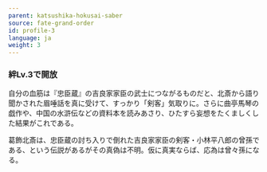 ```yaml
---
parent: katsushika-hokusai-saber
source: fate-grand-order
id: profile-3
language: ja
weight: 3
---
```


### 絆Lv.3で開放

自分の血筋は『忠臣蔵』の吉良家家臣の武士につながるものだと、北斎から語り聞かされた眉唾話を真に受けて、すっかり「剣客」気取りに。さらに曲亭馬琴の戯作や、中国の水滸伝などの資料本を読みあさり、ひたすら妄想をたくましくした結果がこれである。

葛飾北斎は、忠臣蔵の討ち入りで倒れた吉良家家臣の剣客・小林平八郎の曾孫である、という伝説があるがその真偽は不明。仮に真実ならば、応為は曾々孫になる。
